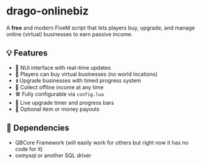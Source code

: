 # drago-onlinebiz

A **free** and modern FiveM script that lets players buy, upgrade, and manage online (virtual) businesses to earn passive income.

## 💡 Features

- 📱 NUI interface with real-time updates
- 💼 Players can buy virtual businesses (no world locations)
- ⏫ Upgrade businesses with timed progress system
- 💸 Collect offline income at any time
- 🛠 Fully configurable via `config.lua`
- 🔄 Live upgrade timer and progress bars
- 🎁 Optional item or money payouts

## 🧩 Dependencies

- QBCore Framework (will easily work for others but right now it has no code for it)
- oxmysql or another SQL driver
